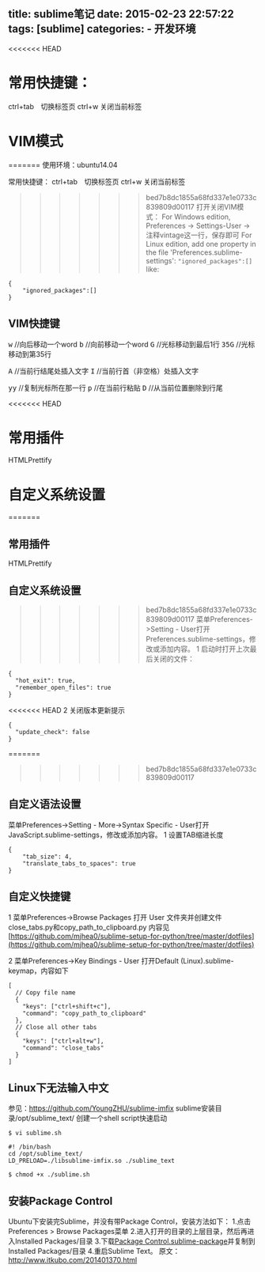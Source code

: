 title: sublime笔记
date: 2015-02-23 22:57:22
tags: [sublime]
categories:
      - 开发环境
---


<<<<<<< HEAD

# 常用快捷键：
ctrl+tab　切换标签页
ctrl+w 关闭当前标签

# VIM模式
=======
使用环境：ubuntu14.04

常用快捷键：
ctrl+tab　切换标签页
ctrl+w 关闭当前标签

>>>>>>> bed7b8dc1855a68fd337e1e0733c839809d00117
打开关闭VIM模式：
For Windows edition, Preferences -> Settings-User -> 注释vintage这一行，保存即可
For Linux edition, add one property in the file 'Preferences.sublime-settings': ``"ignored_packages":[]``
like:
```
{
	"ignored_packages":[]
}
```

## VIM快捷键
<kbd>w</kbd> //向后移动一个word
<kbd>b</kbd> //向前移动一个word
<kbd>G</kbd> //光标移动到最后1行
<kbd>35G</kbd> //光标移动到第35行

<kbd>A</kbd> //当前行结尾处插入文字
<kbd>I</kbd> //当前行首（非空格）处插入文字

<kbd>yy</kbd> //复制光标所在那一行
<kbd>p</kbd> //在当前行粘贴
<kbd>D</kbd> //从当前位置删除到行尾

<<<<<<< HEAD
# 常用插件
HTMLPrettify

# 自定义系统设置
=======
## 常用插件
HTMLPrettify

## 自定义系统设置
>>>>>>> bed7b8dc1855a68fd337e1e0733c839809d00117
菜单Preferences->Setting - User打开Preferences.sublime-settings，修改或添加内容。
1 启动时打开上次最后关闭的文件：
```
{
  "hot_exit": true,
  "remember_open_files": true
}
```

<<<<<<< HEAD
2 关闭版本更新提示
```
{
  "update_check": false
}
```

=======
>>>>>>> bed7b8dc1855a68fd337e1e0733c839809d00117
## 自定义语法设置
菜单Preferences->Setting - More->Syntax Specific - User打开JavaScript.sublime-settings，修改或添加内容。
1 设置TAB缩进长度
```
{
    "tab_size": 4,
    "translate_tabs_to_spaces": true
}
```

## 自定义快捷键
1 菜单Preferences->Browse Packages 打开 User 文件夹并创建文件close_tabs.py和copy_path_to_clipboard.py
内容见[https://github.com/mjhea0/sublime-setup-for-python/tree/master/dotfiles](https://github.com/mjhea0/sublime-setup-for-python/tree/master/dotfiles)

2 菜单Preferences->Key Bindings - User 打开Default (Linux).sublime-keymap，内容如下
```
[
  // Copy file name
  {
    "keys": ["ctrl+shift+c"],
    "command": "copy_path_to_clipboard"
  },
  // Close all other tabs
  {
    "keys": ["ctrl+alt+w"],
    "command": "close_tabs"
  }
]
```

## Linux下无法输入中文
参见：https://github.com/YoungZHU/sublime-imfix
sublime安装目录/opt/sublime_text/
创建一个shell script快速启动
```
$ vi sublime.sh
```
```
#! /bin/bash
cd /opt/sublime_text/
LD_PRELOAD=./libsublime-imfix.so ./sublime_text
```
```
$ chmod +x ./sublime.sh
```

## 安装Package Control
Ubuntu下安装完Sublime，并没有带Package Control，安装方法如下：
1.点击Preferences > Browse Packages菜单
2.进入打开的目录的上层目录，然后再进入Installed Packages/目录
3.下载[Package Control.sublime-package](https://sublime.wbond.net/Package%20Control.sublime-package)并复制到Installed Packages/目录
4.重启Sublime Text。
原文：http://www.itkubo.com/201401370.html